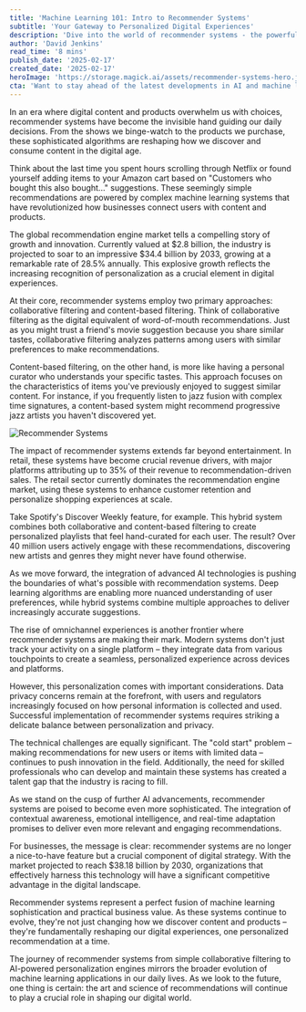 ```yaml
---
title: 'Machine Learning 101: Intro to Recommender Systems'
subtitle: 'Your Gateway to Personalized Digital Experiences'
description: 'Dive into the world of recommender systems - the powerful AI algorithms behind personalized digital experiences. Learn how these systems work, their market impact, and their crucial role in shaping modern business strategy.'
author: 'David Jenkins'
read_time: '8 mins'
publish_date: '2025-02-17'
created_date: '2025-02-17'
heroImage: 'https://storage.magick.ai/assets/recommender-systems-hero.jpg'
cta: 'Want to stay ahead of the latest developments in AI and machine learning? Follow us on LinkedIn for regular insights into how technology is reshaping business and society.'
---
```


In an era where digital content and products overwhelm us with choices, recommender systems have become the invisible hand guiding our daily decisions. From the shows we binge-watch to the products we purchase, these sophisticated algorithms are reshaping how we discover and consume content in the digital age.

Think about the last time you spent hours scrolling through Netflix or found yourself adding items to your Amazon cart based on "Customers who bought this also bought..." suggestions. These seemingly simple recommendations are powered by complex machine learning systems that have revolutionized how businesses connect users with content and products.

The global recommendation engine market tells a compelling story of growth and innovation. Currently valued at $2.8 billion, the industry is projected to soar to an impressive $34.4 billion by 2033, growing at a remarkable rate of 28.5% annually. This explosive growth reflects the increasing recognition of personalization as a crucial element in digital experiences.

At their core, recommender systems employ two primary approaches: collaborative filtering and content-based filtering. Think of collaborative filtering as the digital equivalent of word-of-mouth recommendations. Just as you might trust a friend's movie suggestion because you share similar tastes, collaborative filtering analyzes patterns among users with similar preferences to make recommendations.

Content-based filtering, on the other hand, is more like having a personal curator who understands your specific tastes. This approach focuses on the characteristics of items you've previously enjoyed to suggest similar content. For instance, if you frequently listen to jazz fusion with complex time signatures, a content-based system might recommend progressive jazz artists you haven't discovered yet.

![Recommender Systems](https://storage.magick.ai/assets/recommender-systems-inline.jpg)

The impact of recommender systems extends far beyond entertainment. In retail, these systems have become crucial revenue drivers, with major platforms attributing up to 35% of their revenue to recommendation-driven sales. The retail sector currently dominates the recommendation engine market, using these systems to enhance customer retention and personalize shopping experiences at scale.

Take Spotify's Discover Weekly feature, for example. This hybrid system combines both collaborative and content-based filtering to create personalized playlists that feel hand-curated for each user. The result? Over 40 million users actively engage with these recommendations, discovering new artists and genres they might never have found otherwise.

As we move forward, the integration of advanced AI technologies is pushing the boundaries of what's possible with recommendation systems. Deep learning algorithms are enabling more nuanced understanding of user preferences, while hybrid systems combine multiple approaches to deliver increasingly accurate suggestions.

The rise of omnichannel experiences is another frontier where recommender systems are making their mark. Modern systems don't just track your activity on a single platform – they integrate data from various touchpoints to create a seamless, personalized experience across devices and platforms.

However, this personalization comes with important considerations. Data privacy concerns remain at the forefront, with users and regulators increasingly focused on how personal information is collected and used. Successful implementation of recommender systems requires striking a delicate balance between personalization and privacy.

The technical challenges are equally significant. The "cold start" problem – making recommendations for new users or items with limited data – continues to push innovation in the field. Additionally, the need for skilled professionals who can develop and maintain these systems has created a talent gap that the industry is racing to fill.

As we stand on the cusp of further AI advancements, recommender systems are poised to become even more sophisticated. The integration of contextual awareness, emotional intelligence, and real-time adaptation promises to deliver even more relevant and engaging recommendations.

For businesses, the message is clear: recommender systems are no longer a nice-to-have feature but a crucial component of digital strategy. With the market projected to reach $38.18 billion by 2030, organizations that effectively harness this technology will have a significant competitive advantage in the digital landscape.

Recommender systems represent a perfect fusion of machine learning sophistication and practical business value. As these systems continue to evolve, they're not just changing how we discover content and products – they're fundamentally reshaping our digital experiences, one personalized recommendation at a time.

The journey of recommender systems from simple collaborative filtering to AI-powered personalization engines mirrors the broader evolution of machine learning applications in our daily lives. As we look to the future, one thing is certain: the art and science of recommendations will continue to play a crucial role in shaping our digital world.